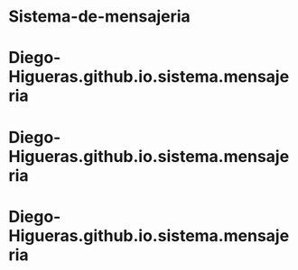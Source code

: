 # Sistema-de-mensajeria
# Diego-Higueras.github.io.sistema.mensajeria
# Diego-Higueras.github.io.sistema.mensajeria
# Diego-Higueras.github.io.sistema.mensajeria
